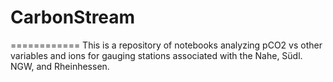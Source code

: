 # CarbonStream
============
This is a repository of notebooks analyzing pCO2 vs other variables and ions for gauging stations associated with the Nahe, Südl. NGW, and Rheinhessen.
